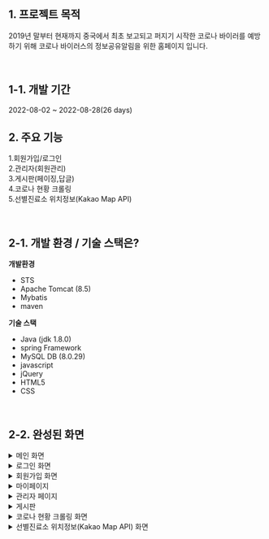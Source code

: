 ## 1. 프로젝트 목적 
2019년 말부터 현재까지 중국에서 최초 보고되고 퍼지기 시작한 코로나 바이러를 예방하기 위해 코로나 바이러스의 정보공유알림을 위한 홈페이지 입니다.

&nbsp;
## 1-1. 개발 기간 
2022-08-02 ~ 2022-08-28(26 days)
&nbsp;

## 2. 주요 기능
1.회원가입/로그인<br>
2.관리자(회원관리)<br>
3.게시판(페이징,답글)<br>
4.코로나 현황 크롤링<br>
5.선별진료소 위치정보(Kakao Map API)


&nbsp;

## 2-1. 개발 환경 / 기술 스택은?
**개발환경**

- STS 
- Apache Tomcat (8.5)
- Mybatis
- maven

**기술 스택**

- Java (jdk 1.8.0)
- spring Framework 
- MySQL DB (8.0.29)
- javascript
- jQuery
- HTML5
- CSS

&nbsp;

## 2-2. 완성된 화면
<details>
  <summary>메인 화면</summary>
  <br />
  <div markdown="1">
    <image src="https://user-images.githubusercontent.com/107968231/188764856-79f5ade4-00bb-4c36-824b-9622e163e981.png" />
  </div>
</details>
<details>
  <summary>로그인 화면</summary>
  <br />
  <div markdown="1">
    <image src="https://user-images.githubusercontent.com/107968231/188765140-0033d732-d229-4e12-b939-d63699995664.png" />
  </div>
</details>
<details>
  <summary>회원가입 화면</summary>
  <br />
  <div markdown="1">
    <image src="https://user-images.githubusercontent.com/107968231/188765253-3361674b-ff11-42c6-b0d6-2cab89807b10.png" />
     <image src="https://user-images.githubusercontent.com/107968231/188765269-16861461-c17e-4b1d-9ec8-3637016d3985.png" />
  </div>
</details>
<details>
  <summary>마이페이지</summary>
  <br />
  <div markdown="1">
    <image src="https://user-images.githubusercontent.com/107968231/188765380-9ad8b41c-82bc-4490-8066-d975a8586e2c.png" />
  </div>
</details>
<details>
  <summary>관리자 페이지</summary>
  <br />
  <div markdown="1">
    <image src="https://user-images.githubusercontent.com/107968231/188766547-c690ef2a-da9b-480d-81a1-e7d6892f19a9.png" />
  </div>
</details>
<details>
  <summary>게시판</summary>
  <br />
  <div markdown="1">
    <image src="https://user-images.githubusercontent.com/107968231/188765651-89454a3a-dd57-456b-b679-8a08761c57a8.png" />
    <image src="https://user-images.githubusercontent.com/107968231/188765800-db306fb6-ca54-4309-86f3-ea84285a6b7c.png" />
    <image src="https://user-images.githubusercontent.com/107968231/188765954-fb57e667-64b8-42aa-822b-c2d9abe6c12e.png" />
  </div>
</details>
<details>
  <summary>코로나 현황 크롤링 화면</summary>
  <br />
  <div markdown="1">
    <image src="https://user-images.githubusercontent.com/107968231/188766445-6ff31c77-1889-4ee8-82b3-026f4192c7d8.png" />
  </div>
</details>
<details>
  <summary>선별진료소 위치정보(Kakao Map API) 화면</summary>
  <br />
  <div markdown="1">
    <image src="https://user-images.githubusercontent.com/107968231/188766222-14edada8-e171-418e-9295-39483ef2d349.png" />
  </div>
</details>
